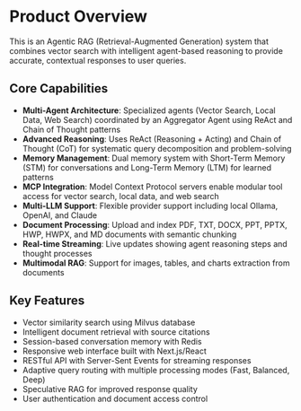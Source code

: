 # Product Overview

This is an Agentic RAG (Retrieval-Augmented Generation) system that combines vector search with intelligent agent-based reasoning to provide accurate, contextual responses to user queries.

## Core Capabilities

- **Multi-Agent Architecture**: Specialized agents (Vector Search, Local Data, Web Search) coordinated by an Aggregator Agent using ReAct and Chain of Thought patterns
- **Advanced Reasoning**: Uses ReAct (Reasoning + Acting) and Chain of Thought (CoT) for systematic query decomposition and problem-solving
- **Memory Management**: Dual memory system with Short-Term Memory (STM) for conversations and Long-Term Memory (LTM) for learned patterns
- **MCP Integration**: Model Context Protocol servers enable modular tool access for vector search, local data, and web search
- **Multi-LLM Support**: Flexible provider support including local Ollama, OpenAI, and Claude
- **Document Processing**: Upload and index PDF, TXT, DOCX, PPT, PPTX, HWP, HWPX, and MD documents with semantic chunking
- **Real-time Streaming**: Live updates showing agent reasoning steps and thought processes
- **Multimodal RAG**: Support for images, tables, and charts extraction from documents

## Key Features

- Vector similarity search using Milvus database
- Intelligent document retrieval with source citations
- Session-based conversation memory with Redis
- Responsive web interface built with Next.js/React
- RESTful API with Server-Sent Events for streaming responses
- Adaptive query routing with multiple processing modes (Fast, Balanced, Deep)
- Speculative RAG for improved response quality
- User authentication and document access control
